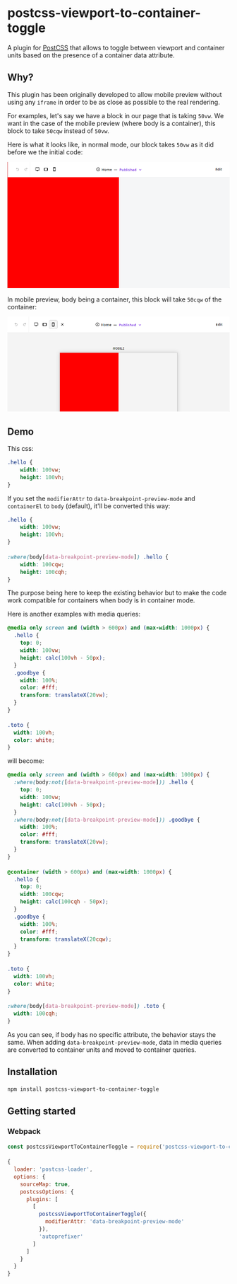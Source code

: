# postcss-viewport-to-container-toggle 

A plugin for [PostCSS](https://github.com/postcss/postcss) that allows to toggle between viewport and container units based on the presence of a container data attribute.

## Why?

This plugin has been originally developed to allow mobile preview without using any `iframe` in order to be as close as possible to the real rendering.

For examples, let's say we have a block in our page that is taking `50vw`. 
We want in the case of the mobile preview (where body is a container), this block to take `50cqw` instead of `50vw`.

Here is what it looks like, in normal mode, our block takes `50vw` as it did before we the initial code:

![image](./images/normal.png)

In mobile preview, body being a container, this block will take `50cqw` of the container:

![image](./images/mobile.png)


## Demo

This css:

```css
.hello {
    width: 100vw;
    height: 100vh;
}
``````

If you set the `modifierAttr` to `data-breakpoint-preview-mode` and `containerEl` to `body` (default), it'll be converted this way:

```css
.hello {
    width: 100vw;
    height: 100vh;
}

:where(body[data-breakpoint-preview-mode]) .hello {
    width: 100cqw;
    height: 100cqh;
}
```

The purpose being here to keep the existing behavior but to make the code work compatible for containers when body is in container mode.

Here is another examples with media queries:

```css
@media only screen and (width > 600px) and (max-width: 1000px) {
  .hello {
    top: 0;
    width: 100vw;
    height: calc(100vh - 50px);
  }
  .goodbye {
    width: 100%;
    color: #fff;
    transform: translateX(20vw);
  }
}

.toto {
  width: 100vh;
  color: white;
}
```


will become:

```css
@media only screen and (width > 600px) and (max-width: 1000px) {
  :where(body:not([data-breakpoint-preview-mode])) .hello {
    top: 0;
    width: 100vw;
    height: calc(100vh - 50px);
  }
  :where(body:not([data-breakpoint-preview-mode])) .goodbye {
    width: 100%;
    color: #fff;
    transform: translateX(20vw);
  }
}

@container (width > 600px) and (max-width: 1000px) {
  .hello {
    top: 0;
    width: 100cqw;
    height: calc(100cqh - 50px);
  }
  .goodbye {
    width: 100%;
    color: #fff;
    transform: translateX(20cqw);
  }
}

.toto {
  width: 100vh;
  color: white;
}

:where(body[data-breakpoint-preview-mode]) .toto {
  width: 100cqh;
}
```

As you can see, if body has no specific attribute, the behavior stays the same. 
When adding `data-breakpoint-preview-mode`, data in media queries are converted to container units and moved to container queries.

## Installation

```bash
npm install postcss-viewport-to-container-toggle
```

## Getting started

### Webpack

```javascript
const postcssViewportToContainerToggle = require('postcss-viewport-to-container-toggle');

{
  loader: 'postcss-loader',
  options: {
    sourceMap: true,
    postcssOptions: {
      plugins: [
        [
          postcssViewportToContainerToggle({
            modifierAttr: 'data-breakpoint-preview-mode'
          }),
          'autoprefixer'
        ]
      ]
    }
  }
}
```
